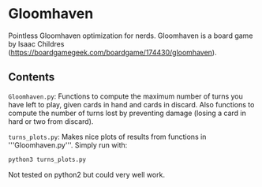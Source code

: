 # Gloomhaven
Pointless Gloomhaven optimization for nerds. Gloomhaven is a board game by Isaac Childres (https://boardgamegeek.com/boardgame/174430/gloomhaven).

## Contents
```Gloomhaven.py```:
Functions to compute the maximum number of turns you have left to play, given cards in hand and cards in discard. Also functions to compute the number of turns lost by preventing damage (losing a card in hard or two from discard).

```turns_plots.py```:
Makes nice plots of results from functions in '''Gloomhaven.py'''. Simply run with:
```bash
python3 turns_plots.py
```
Not tested on python2 but could very well work.


